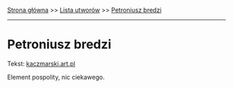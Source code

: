 [Strona główna](../index.md) >> [Lista utworów](../list.md) >> [Petroniusz bredzi](411.md)

---

# Petroniusz bredzi

Tekst: [kaczmarski.art.pl](https://www.kaczmarski.art.pl/tworczosc/wiersze/petroniusz-bredzi/)

Element pospolity, nic ciekawego.